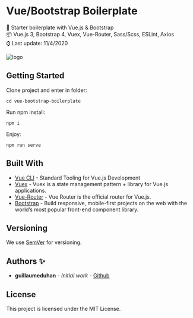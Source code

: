 # Vue/Bootstrap Boilerplate

🦾 Starter boilerplate with Vue.js & Bootstrap\
📦 Vue.js 3, Bootstrap 4, Vuex, Vue-Router, Sass/Scss, ESLint, Axios\
⌚ Last update: 11/4/2020

![logo](https://repository-images.githubusercontent.com/217154004/11cb2b80-1edf-11eb-95b8-5b50543ffe63)

## Getting Started

Clone project and enter in folder:

```
cd vue-bootstrap-boilerplate
```

Run npm install:

```
npm i
```

Enjoy:

```
npm run serve
```

## Built With

- [Vue CLI](https://cli.vuejs.org/) - Standard Tooling for Vue.js Development
- [Vuex](https://vuex.vuejs.org/) - Vuex is a state management pattern + library for Vue.js applications.
- [Vue-Router](https://router.vuejs.org/) - Vue Router is the official router for Vue.js.
- [Bootstrap](https://getbootstrap.com/) - Build responsive, mobile-first projects on the web with the world’s most popular front-end component library.

## Versioning

We use [SemVer](http://semver.org/) for versioning.

## Authors ✨

- **guillaumeduhan** - _Initial work_ - [Github](https://github.com/guillaumeduhan)

## License

This project is licensed under the MIT License.
